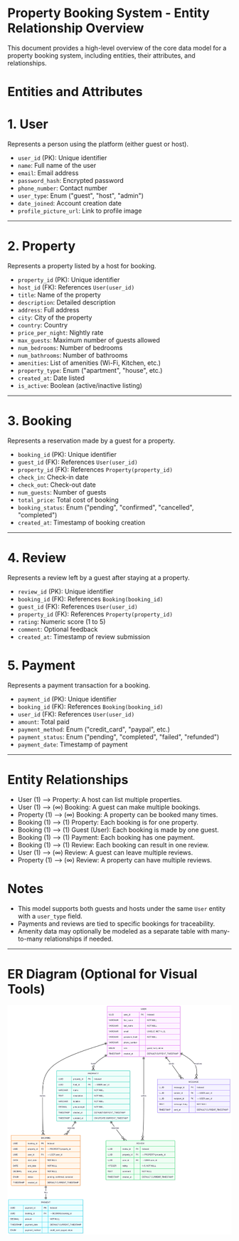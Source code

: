 # Property Booking System - Entity Relationship Overview

This document provides a high-level overview of the core data model for a property booking system, including entities, their attributes, and relationships.



# Entities and Attributes

# 1. User
Represents a person using the platform (either guest or host).

- `user_id` (PK): Unique identifier
- `name`: Full name of the user
- `email`: Email address
- `password_hash`: Encrypted password
- `phone_number`: Contact number
- `user_type`: Enum ("guest", "host", "admin")
- `date_joined`: Account creation date
- `profile_picture_url`: Link to profile image

---

# 2. Property
Represents a property listed by a host for booking.

- `property_id` (PK): Unique identifier
- `host_id` (FK): References `User(user_id)`
- `title`: Name of the property
- `description`: Detailed description
- `address`: Full address
- `city`: City of the property
- `country`: Country
- `price_per_night`: Nightly rate
- `max_guests`: Maximum number of guests allowed
- `num_bedrooms`: Number of bedrooms
- `num_bathrooms`: Number of bathrooms
- `amenities`: List of amenities (Wi-Fi, Kitchen, etc.)
- `property_type`: Enum ("apartment", "house", etc.)
- `created_at`: Date listed
- `is_active`: Boolean (active/inactive listing)

---

# 3. Booking
Represents a reservation made by a guest for a property.

- `booking_id` (PK): Unique identifier
- `guest_id` (FK): References `User(user_id)`
- `property_id` (FK): References `Property(property_id)`
- `check_in`: Check-in date
- `check_out`: Check-out date
- `num_guests`: Number of guests
- `total_price`: Total cost of booking
- `booking_status`: Enum ("pending", "confirmed", "cancelled", "completed")
- `created_at`: Timestamp of booking creation

---

# 4. Review
Represents a review left by a guest after staying at a property.

- `review_id` (PK): Unique identifier
- `booking_id` (FK): References `Booking(booking_id)`
- `guest_id` (FK): References `User(user_id)`
- `property_id` (FK): References `Property(property_id)`
- `rating`: Numeric score (1 to 5)
- `comment`: Optional feedback
- `created_at`: Timestamp of review submission

# 5. Payment
Represents a payment transaction for a booking.

- `payment_id` (PK): Unique identifier
- `booking_id` (FK): References `Booking(booking_id)`
- `user_id` (FK): References `User(user_id)`
- `amount`: Total paid
- `payment_method`: Enum ("credit_card", "paypal", etc.)
- `payment_status`: Enum ("pending", "completed", "failed", "refunded")
- `payment_date`: Timestamp of payment

---

# Entity Relationships

- User (1) ⟶ Property: A host can list multiple properties.
- User (1) ⟶ (∞) Booking: A guest can make multiple bookings.
- Property (1) ⟶ (∞) Booking: A property can be booked many times.
- Booking (1) ⟶ (1) Property: Each booking is for one property.
- Booking (1) ⟶ (1) Guest (User): Each booking is made by one guest.
- Booking (1) ⟶ (1) Payment: Each booking has one payment.
- Booking (1) ⟶ (1) Review: Each booking can result in one review.
- User (1) ⟶ (∞) Review: A guest can leave multiple reviews.
- Property (1) ⟶ (∞) Review: A property can have multiple reviews.



# Notes

- This model supports both guests and hosts under the same `User` entity with a `user_type` field.
- Payments and reviews are tied to specific bookings for traceability.
- Amenity data may optionally be modeled as a separate table with many-to-many relationships if needed.

---

# ER Diagram (Optional for Visual Tools)

![alt text](<Editor _ Mermaid Chart-2025-06-24-211446.png>)
